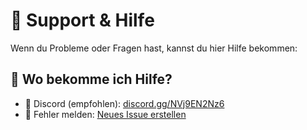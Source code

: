 # 🧰 Support & Hilfe

Wenn du Probleme oder Fragen hast, kannst du hier Hilfe bekommen:

## 📍 Wo bekomme ich Hilfe?

- 🤖 Discord (empfohlen): [discord.gg/NVj9EN2Nz6](https://discord.gg/NVj9EN2Nz6)
- 🐞 Fehler melden: [Neues Issue erstellen](../../issues/new/choose)
